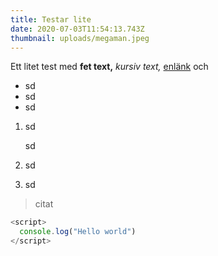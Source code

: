 ```yaml
---
title: Testar lite
date: 2020-07-03T11:54:13.743Z
thumbnail: uploads/megaman.jpeg
---
```

Ett litet test med **fet text,** *kursiv text,* [enlänk](www.google.se) och

* sd
* sd
* sd

1. sd

   sd
2. sd
3. sd

> citat

```js
<script>
  console.log("Hello world")
</script>
```